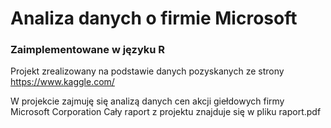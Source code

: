 # Analiza danych o firmie Microsoft
### Zaimplementowane w języku R
Projekt zrealizowany na podstawie danych pozyskanych ze strony https://www.kaggle.com/

W projekcie zajmuję się analizą danych cen akcji giełdowych firmy Microsoft Corporation
Cały raport z projektu znajduje się w pliku raport.pdf
